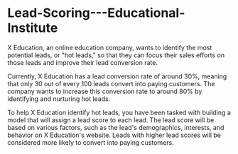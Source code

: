 # Lead-Scoring---Educational-Institute

X Education, an online education company, wants to identify the most potential leads, or "hot leads," so that they can focus their sales efforts on those leads and improve their lead conversion rate.

Currently, X Education has a lead conversion rate of around 30%, meaning that only 30 out of every 100 leads convert into paying customers. The company wants to increase this conversion rate to around 80% by identifying and nurturing hot leads.

To help X Education identify hot leads, you have been tasked with building a model that will assign a lead score to each lead. The lead score will be based on various factors, such as the lead's demographics, interests, and behavior on X Education's website. Leads with higher lead scores will be considered more likely to convert into paying customers.

